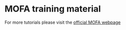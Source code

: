 # MOFA training material

For more tutorials please visit the [official MOFA webpage](https://biofam.github.io/MOFA2/)
